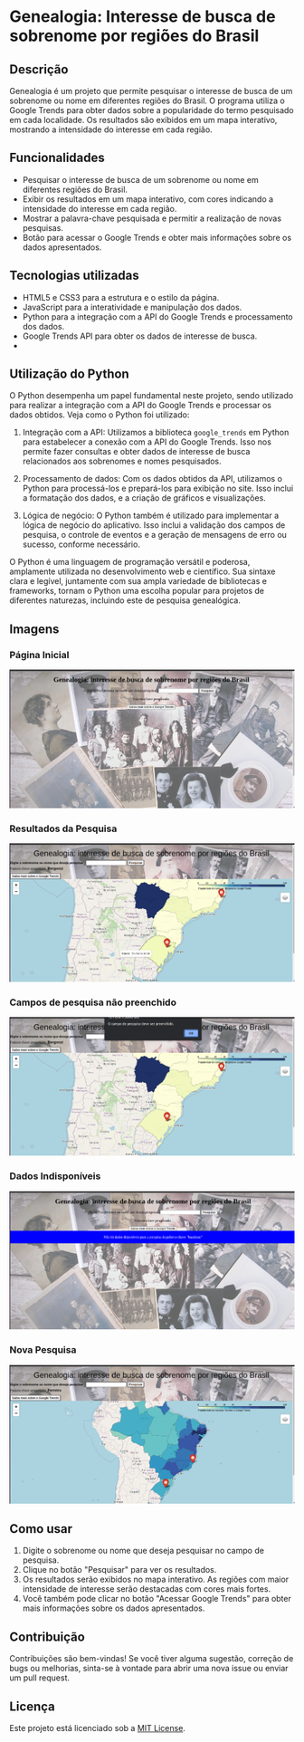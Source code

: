 # Genealogia: Interesse de busca de sobrenome por regiões do Brasil


## Descrição
Genealogia é um projeto que permite pesquisar o interesse de busca de um sobrenome ou nome em diferentes regiões do Brasil. O programa utiliza o Google Trends para obter dados sobre a popularidade do termo pesquisado em cada localidade. Os resultados são exibidos em um mapa interativo, mostrando a intensidade do interesse em cada região.

## Funcionalidades
- Pesquisar o interesse de busca de um sobrenome ou nome em diferentes regiões do Brasil.
- Exibir os resultados em um mapa interativo, com cores indicando a intensidade do interesse em cada região.
- Mostrar a palavra-chave pesquisada e permitir a realização de novas pesquisas.
- Botão para acessar o Google Trends e obter mais informações sobre os dados apresentados.

## Tecnologias utilizadas
- HTML5 e CSS3 para a estrutura e o estilo da página.
- JavaScript para a interatividade e manipulação dos dados.
- Python para a integração com a API do Google Trends e processamento dos dados.
- Google Trends API para obter os dados de interesse de busca.
- 
## Utilização do Python
O Python desempenha um papel fundamental neste projeto, sendo utilizado para realizar a integração com a API do Google Trends e processar os dados obtidos. Veja como o Python foi utilizado:

1. Integração com a API: Utilizamos a biblioteca `google_trends` em Python para estabelecer a conexão com a API do Google Trends. Isso nos permite fazer consultas e obter dados de interesse de busca relacionados aos sobrenomes e nomes pesquisados.

2. Processamento de dados: Com os dados obtidos da API, utilizamos o Python para processá-los e prepará-los para exibição no site. Isso inclui a formatação dos dados, e a criação de gráficos e visualizações.

3. Lógica de negócio: O Python também é utilizado para implementar a lógica de negócio do aplicativo. Isso inclui a validação dos campos de pesquisa, o controle de eventos e a geração de mensagens de erro ou sucesso, conforme necessário.

O Python é uma linguagem de programação versátil e poderosa, amplamente utilizada no desenvolvimento web e científico. Sua sintaxe clara e legível, juntamente com sua ampla variedade de bibliotecas e frameworks, tornam o Python uma escolha popular para projetos de diferentes naturezas, incluindo este de pesquisa genealógica.


## Imagens

### Página Inicial
![Página Inicial](imagens/genealogia-0.png)

### Resultados da Pesquisa
![Resultados da Pesquisa](imagens/genealogia-1.png)

### Campos de pesquisa não preenchido
![Campos de pesquisa não preenchido](imagens/genealogia-2.png)


### Dados Indisponíveis
![Dados Indisponíveis](imagens/genealogia-3.png)

### Nova Pesquisa
![Nova Pesquisa](imagens/genealogia-4.png)

## Como usar
1. Digite o sobrenome ou nome que deseja pesquisar no campo de pesquisa.
2. Clique no botão "Pesquisar" para ver os resultados.
3. Os resultados serão exibidos no mapa interativo. As regiões com maior intensidade de interesse serão destacadas com cores mais fortes.
4. Você também pode clicar no botão "Acessar Google Trends" para obter mais informações sobre os dados apresentados.

## Contribuição
Contribuições são bem-vindas! Se você tiver alguma sugestão, correção de bugs ou melhorias, sinta-se à vontade para abrir uma nova issue ou enviar um pull request.

## Licença
Este projeto está licenciado sob a [MIT License](LICENSE).

